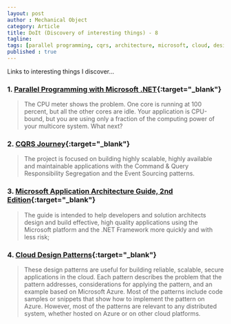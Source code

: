 ```yaml
---
layout: post
author : Mechanical Object
category: Article
title: DoIt (Discovery of interesting things) - 8
tagline: 
tags: [parallel programming, cqrs, architecture, microsoft, cloud, design patterns]
published : true
--- 
```


Links to interesting things I discover...

<!--more-->

### 1. [Parallel Programming with Microsoft .NET](https://msdn.microsoft.com/en-us/library/ff963553.aspx){:target="_blank"}

> The CPU meter shows the problem. One core is running at 100 percent, but all the other cores are idle. Your application is CPU-bound, but you are using only a fraction of the computing power of your multicore system. What next?

### 2. [CQRS Journey](https://msdn.microsoft.com/en-us/library/jj554200.aspx){:target="_blank"}

> The project is focused on building highly scalable, highly available and maintainable applications with the Command & Query Responsibility Segregation and the Event Sourcing patterns.

### 3. [Microsoft Application Architecture Guide, 2nd Edition](https://msdn.microsoft.com/en-us/library/ff650706.aspx){:target="_blank"}

> The guide is intended to help developers and solution architects design and build effective, high quality applications using the Microsoft platform and the .NET Framework more quickly and with less risk;

### 4. [Cloud Design Patterns](https://docs.microsoft.com/en-us/azure/architecture/patterns/){:target="_blank"}

> These design patterns are useful for building reliable, scalable, secure applications in the cloud.
Each pattern describes the problem that the pattern addresses, considerations for applying the pattern, and an example based on Microsoft Azure. Most of the patterns include code samples or snippets that show how to implement the pattern on Azure. However, most of the patterns are relevant to any distributed system, whether hosted on Azure or on other cloud platforms. 

